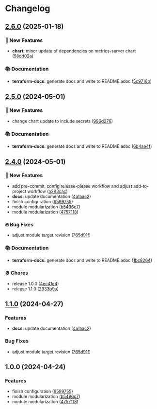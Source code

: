 # Changelog

## [2.6.0](https://github.com/GersonRS/modern-gitops-stack-module-metrics-server/compare/v2.5.0...v2.6.0) (2025-01-18)


### 🚀 New Features

* **chart:** minor update of dependencies on metrics-server chart ([58dd02a](https://github.com/GersonRS/modern-gitops-stack-module-metrics-server/commit/58dd02a9cbef6beb8478a1a1c3ebe5a08cbbd44b))


### 📚 Documentation

* **terraform-docs:** generate docs and write to README.adoc ([5c9716b](https://github.com/GersonRS/modern-gitops-stack-module-metrics-server/commit/5c9716b428f4122b332ef132b974c96d7c033f2c))

## [2.5.0](https://github.com/GersonRS/modern-gitops-stack-module-metrics-server/compare/v2.4.0...v2.5.0) (2024-05-01)


### 🚀 New Features

* change chart update to include secrets ([996d276](https://github.com/GersonRS/modern-gitops-stack-module-metrics-server/commit/996d276662f5b2fc247e612b71483b3c16125562))


### 📚 Documentation

* **terraform-docs:** generate docs and write to README.adoc ([6b4aa4f](https://github.com/GersonRS/modern-gitops-stack-module-metrics-server/commit/6b4aa4f70e0e207ba25f66e87891e6d2d4e3213c))

## [2.4.0](https://github.com/GersonRS/modern-gitops-stack-module-metrics-server/compare/v2.3.0...v2.4.0) (2024-05-01)


### 🚀 New Features

* add pre-commit, config release-please workflow and adjust add-to-project workflow ([a283cac](https://github.com/GersonRS/modern-gitops-stack-module-metrics-server/commit/a283cacf451560649fe06aa48bbf80e88cf12836))
* **docs:** update documentation ([4a1aac2](https://github.com/GersonRS/modern-gitops-stack-module-metrics-server/commit/4a1aac2854221d05479711f0bfed6e0fbcb24e5d))
* finish configuration ([6599755](https://github.com/GersonRS/modern-gitops-stack-module-metrics-server/commit/65997551f2c19f4825047927db640aa011604bc6))
* module modularization ([b5496c7](https://github.com/GersonRS/modern-gitops-stack-module-metrics-server/commit/b5496c759dfe958b3f2be512c04b2fc028530bdd))
* module modularization ([4757118](https://github.com/GersonRS/modern-gitops-stack-module-metrics-server/commit/47571180996fa54db2a6e1fe8c985241d7f78905))


### 🔥 Bug Fixes

* adjust module target revision ([765d91f](https://github.com/GersonRS/modern-gitops-stack-module-metrics-server/commit/765d91f69322365687aa0ac0ac723b2d60361c10))


### 📚 Documentation

* **terraform-docs:** generate docs and write to README.adoc ([1bc8264](https://github.com/GersonRS/modern-gitops-stack-module-metrics-server/commit/1bc8264696e939a00c3c68a0fb2aefbb4719d00c))


### ⚙️ Chores

* release 1.0.0 ([4ec41e4](https://github.com/GersonRS/modern-gitops-stack-module-metrics-server/commit/4ec41e4ad4f6e16430a07cf0ca072cdd56e46361))
* release 1.1.0 ([2933b9a](https://github.com/GersonRS/modern-gitops-stack-module-metrics-server/commit/2933b9a189c122b1a499700884adc9271c233da9))

## [1.1.0](https://github.com/GersonRS/modern-gitops-stack-module-metrics-server/compare/v1.0.0...v1.1.0) (2024-04-27)


### Features

* **docs:** update documentation ([4a1aac2](https://github.com/GersonRS/modern-gitops-stack-module-metrics-server/commit/4a1aac2854221d05479711f0bfed6e0fbcb24e5d))


### Bug Fixes

* adjust module target revision ([765d91f](https://github.com/GersonRS/modern-gitops-stack-module-metrics-server/commit/765d91f69322365687aa0ac0ac723b2d60361c10))

## 1.0.0 (2024-04-24)


### Features

* finish configuration ([6599755](https://github.com/GersonRS/modern-gitops-stack-module-metrics-server/commit/65997551f2c19f4825047927db640aa011604bc6))
* module modularization ([b5496c7](https://github.com/GersonRS/modern-gitops-stack-module-metrics-server/commit/b5496c759dfe958b3f2be512c04b2fc028530bdd))
* module modularization ([4757118](https://github.com/GersonRS/modern-gitops-stack-module-metrics-server/commit/47571180996fa54db2a6e1fe8c985241d7f78905))
